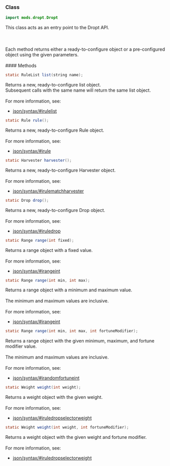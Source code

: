 ### Class

```java
import mods.dropt.Dropt
```

<div class="zen-description zen-class-description">
This class acts as an entry point to the Dropt API.<br/>
<br/>
<br/>
<br/>
Each method returns either a ready-to-configure object or a pre-configured object using the given parameters.<br/>
<br/>

</div>
#### Methods

```java
static RuleList list(string name);
```
<div class="zen-description zen-method-description">
Returns a new, ready-to-configure list object.<br/>
Subsequent calls with the same name will return the same list object.<br/>
<br/>For more information, see:
<ul><li><a href="json/syntax/#irulelist">json/syntax/#irulelist</a></li></ul></div>

```java
static Rule rule();
```
<div class="zen-description zen-method-description">
Returns a new, ready-to-configure Rule object.<br/>
<br/>For more information, see:
<ul><li><a href="json/syntax/#irule">json/syntax/#irule</a></li></ul></div>

```java
static Harvester harvester();
```
<div class="zen-description zen-method-description">
Returns a new, ready-to-configure Harvester object.<br/>
<br/>For more information, see:
<ul><li><a href="json/syntax/#irulematchharvester">json/syntax/#irulematchharvester</a></li></ul></div>

```java
static Drop drop();
```
<div class="zen-description zen-method-description">
Returns a new, ready-to-configure Drop object.<br/>
<br/>For more information, see:
<ul><li><a href="json/syntax/#iruledrop">json/syntax/#iruledrop</a></li></ul></div>

```java
static Range range(int fixed);
```
<div class="zen-description zen-method-description">
Returns a range object with a fixed value.<br/>
<br/>For more information, see:
<ul><li><a href="json/syntax/#irangeint">json/syntax/#irangeint</a></li></ul></div>

```java
static Range range(int min, int max);
```
<div class="zen-description zen-method-description">
Returns a range object with a minimum and maximum value.<br/>
<br/>
The minimum and maximum values are inclusive.<br/>
<br/>For more information, see:
<ul><li><a href="json/syntax/#irangeint">json/syntax/#irangeint</a></li></ul></div>

```java
static Range range(int min, int max, int fortuneModifier);
```
<div class="zen-description zen-method-description">
Returns a range object with the given minimum, maximum, and fortune modifier value.<br/>
<br/>
The minimum and maximum values are inclusive.<br/>
<br/>For more information, see:
<ul><li><a href="json/syntax/#irandomfortuneint">json/syntax/#irandomfortuneint</a></li></ul></div>

```java
static Weight weight(int weight);
```
<div class="zen-description zen-method-description">
Returns a weight object with the given weight.<br/>
<br/>For more information, see:
<ul><li><a href="json/syntax/#iruledropselectorweight">json/syntax/#iruledropselectorweight</a></li></ul></div>

```java
static Weight weight(int weight, int fortuneModifier);
```
<div class="zen-description zen-method-description">
Returns a weight object with the given weight and fortune modifier.<br/>
<br/>For more information, see:
<ul><li><a href="json/syntax/#iruledropselectorweight">json/syntax/#iruledropselectorweight</a></li></ul></div>
